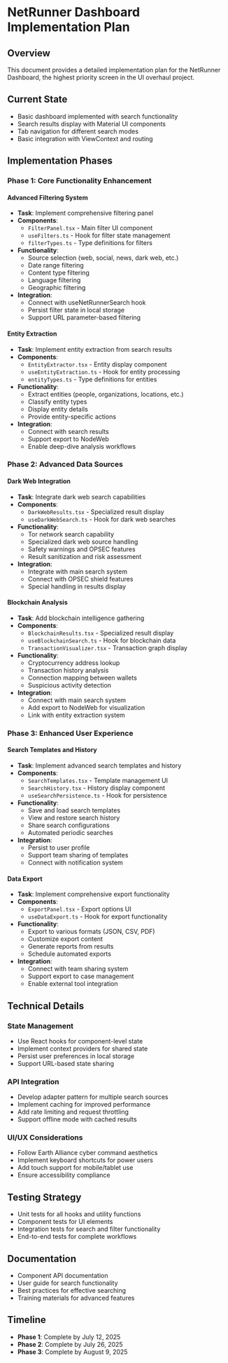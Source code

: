 # NetRunner Dashboard Implementation Plan

## Overview
This document provides a detailed implementation plan for the NetRunner Dashboard, the highest priority screen in the UI overhaul project.

## Current State
- Basic dashboard implemented with search functionality
- Search results display with Material UI components
- Tab navigation for different search modes
- Basic integration with ViewContext and routing

## Implementation Phases

### Phase 1: Core Functionality Enhancement

#### Advanced Filtering System
- **Task**: Implement comprehensive filtering panel
- **Components**:
  - `FilterPanel.tsx` - Main filter UI component
  - `useFilters.ts` - Hook for filter state management
  - `filterTypes.ts` - Type definitions for filters
- **Functionality**:
  - Source selection (web, social, news, dark web, etc.)
  - Date range filtering
  - Content type filtering
  - Language filtering
  - Geographic filtering
- **Integration**:
  - Connect with useNetRunnerSearch hook
  - Persist filter state in local storage
  - Support URL parameter-based filtering

#### Entity Extraction
- **Task**: Implement entity extraction from search results
- **Components**:
  - `EntityExtractor.tsx` - Entity display component
  - `useEntityExtraction.ts` - Hook for entity processing
  - `entityTypes.ts` - Type definitions for entities
- **Functionality**:
  - Extract entities (people, organizations, locations, etc.)
  - Classify entity types
  - Display entity details
  - Provide entity-specific actions
- **Integration**:
  - Connect with search results
  - Support export to NodeWeb
  - Enable deep-dive analysis workflows

### Phase 2: Advanced Data Sources

#### Dark Web Integration
- **Task**: Integrate dark web search capabilities
- **Components**:
  - `DarkWebResults.tsx` - Specialized result display
  - `useDarkWebSearch.ts` - Hook for dark web searches
- **Functionality**:
  - Tor network search capability
  - Specialized dark web source handling
  - Safety warnings and OPSEC features
  - Result sanitization and risk assessment
- **Integration**:
  - Integrate with main search system
  - Connect with OPSEC shield features
  - Special handling in results display

#### Blockchain Analysis
- **Task**: Add blockchain intelligence gathering
- **Components**:
  - `BlockchainResults.tsx` - Specialized result display
  - `useBlockchainSearch.ts` - Hook for blockchain data
  - `TransactionVisualizer.tsx` - Transaction graph display
- **Functionality**:
  - Cryptocurrency address lookup
  - Transaction history analysis
  - Connection mapping between wallets
  - Suspicious activity detection
- **Integration**:
  - Connect with main search system
  - Add export to NodeWeb for visualization
  - Link with entity extraction system

### Phase 3: Enhanced User Experience

#### Search Templates and History
- **Task**: Implement advanced search templates and history
- **Components**:
  - `SearchTemplates.tsx` - Template management UI
  - `SearchHistory.tsx` - History display component
  - `useSearchPersistence.ts` - Hook for persistence
- **Functionality**:
  - Save and load search templates
  - View and restore search history
  - Share search configurations
  - Automated periodic searches
- **Integration**:
  - Persist to user profile
  - Support team sharing of templates
  - Connect with notification system

#### Data Export
- **Task**: Implement comprehensive export functionality
- **Components**:
  - `ExportPanel.tsx` - Export options UI
  - `useDataExport.ts` - Hook for export functionality
- **Functionality**:
  - Export to various formats (JSON, CSV, PDF)
  - Customize export content
  - Generate reports from results
  - Schedule automated exports
- **Integration**:
  - Connect with team sharing system
  - Support export to case management
  - Enable external tool integration

## Technical Details

### State Management
- Use React hooks for component-level state
- Implement context providers for shared state
- Persist user preferences in local storage
- Support URL-based state sharing

### API Integration
- Develop adapter pattern for multiple search sources
- Implement caching for improved performance
- Add rate limiting and request throttling
- Support offline mode with cached results

### UI/UX Considerations
- Follow Earth Alliance cyber command aesthetics
- Implement keyboard shortcuts for power users
- Add touch support for mobile/tablet use
- Ensure accessibility compliance

## Testing Strategy
- Unit tests for all hooks and utility functions
- Component tests for UI elements
- Integration tests for search and filter functionality
- End-to-end tests for complete workflows

## Documentation
- Component API documentation
- User guide for search functionality
- Best practices for effective searching
- Training materials for advanced features

## Timeline
- **Phase 1**: Complete by July 12, 2025
- **Phase 2**: Complete by July 26, 2025
- **Phase 3**: Complete by August 9, 2025
